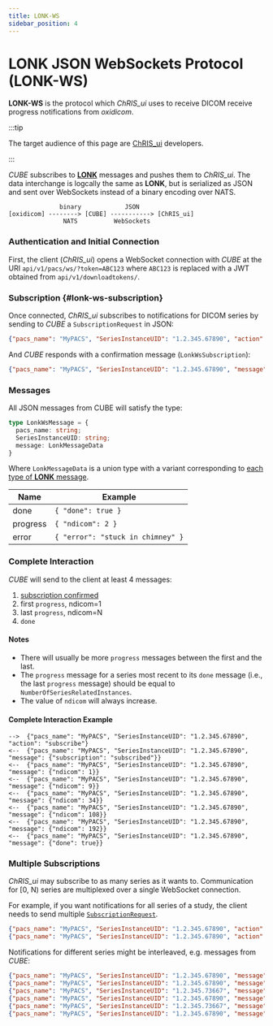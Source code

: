 ```yaml
---
title: LONK-WS
sidebar_position: 4
---
```


# LONK JSON WebSockets Protocol (LONK-WS)

**LONK-WS** is the protocol which _ChRIS\_ui_ uses to receive DICOM receive progress
notifications from _oxidicom_.

:::tip

The target audience of this page are [ChRIS\_ui](https://github.com/FNNDSC/ChRIS_ui) developers.

:::

_CUBE_ subscribes to [**LONK**](./lonk.md) messages and pushes them to _ChRIS\_ui_.
The data interchange is logcally the same as **LONK**, but is serialized as JSON
and sent over WebSockets instead of a binary encoding over NATS.

```
              binary            JSON
[oxidicom] --------> [CUBE] -----------> [ChRIS_ui]
               NATS          WebSockets
```

### Authentication and Initial Connection

First, the client (_ChRIS\_ui_) opens a WebSocket connection with _CUBE_ at the URI
`api/v1/pacs/ws/?token=ABC123` where `ABC123` is replaced with a JWT obtained from
`api/v1/downloadtokens/`.

### Subscription {#lonk-ws-subscription}

Once connected, _ChRIS\_ui_ subscribes to notifications for DICOM series by sending to _CUBE_ a `SubscriptionRequest` in JSON:

```json
{"pacs_name": "MyPACS", "SeriesInstanceUID": "1.2.345.67890", "action": "subscribe"}
```

And _CUBE_ responds with a confirmation message (`LonkWsSubscription`):

```json
{"pacs_name": "MyPACS", "SeriesInstanceUID": "1.2.345.67890", "message": {"subscription": "subscribed"}}
```

### Messages

All JSON messages from CUBE will satisfy the type:

```typescript
type LonkWsMessage = {
  pacs_name: string;
  SeriesInstanceUID: string;
  message: LonkMessageData
}
```

Where `LonkMessageData` is a union type with a variant corresponding to
[each type of **LONK** message](./lonk.md#lonk-message-encoding).

| Name     | Example                           |
|----------|-----------------------------------|
| done     | `{ "done": true }`                |
| progress | `{ "ndicom": 2 }`                 |
| error    | `{ "error": "stuck in chimney" }` |

### Complete Interaction

_CUBE_ will send to the client at least 4 messages:

1. [subscription confirmed](#lonk-ws-subscription)
2. first `progress`, ndicom=1
3. last `progress`, ndicom=N
4. `done`

#### Notes

- There will usually be more `progress` messages between the first and the last.
- The `progress` message for a series most recent to its `done` message (i.e., the last `progress` message)
  should be equal to `NumberOfSeriesRelatedInstances`.
- The value of `ndicom` will always increase.

#### Complete Interaction Example

```
-->  {"pacs_name": "MyPACS", "SeriesInstanceUID": "1.2.345.67890", "action": "subscribe"}
<--  {"pacs_name": "MyPACS", "SeriesInstanceUID": "1.2.345.67890", "message": {"subscription": "subscribed"}}
<--  {"pacs_name": "MyPACS", "SeriesInstanceUID": "1.2.345.67890", "message": {"ndicom": 1}}
<--  {"pacs_name": "MyPACS", "SeriesInstanceUID": "1.2.345.67890", "message": {"ndicom": 9}}
<--  {"pacs_name": "MyPACS", "SeriesInstanceUID": "1.2.345.67890", "message": {"ndicom": 34}}
<--  {"pacs_name": "MyPACS", "SeriesInstanceUID": "1.2.345.67890", "message": {"ndicom": 108}}
<--  {"pacs_name": "MyPACS", "SeriesInstanceUID": "1.2.345.67890", "message": {"ndicom": 192}}
<--  {"pacs_name": "MyPACS", "SeriesInstanceUID": "1.2.345.67890", "message": {"done": true}}
```

### Multiple Subscriptions

_ChRIS\_ui_ may subscribe to as many series as it wants to. Communication for \[0, N) series are multiplexed
over a single WebSocket connection.

For example, if you want notifications for all series of a study, the client needs to send multiple
[`SubscriptionRequest`](#lonk-ws-subscription).

```json
{"pacs_name": "MyPACS", "SeriesInstanceUID": "1.2.345.67890", "action": "subscribe"}
{"pacs_name": "MyPACS", "SeriesInstanceUID": "1.2.345.67890", "action": "subscribe"}
```

Notifications for different series might be interleaved, e.g. messages from _CUBE_:

```json
{"pacs_name": "MyPACS", "SeriesInstanceUID": "1.2.345.67890", "message": {"ndicom": 1}}
{"pacs_name": "MyPACS", "SeriesInstanceUID": "1.2.345.67890", "message": {"ndicom": 45}}
{"pacs_name": "MyPACS", "SeriesInstanceUID": "1.2.345.73667", "message": {"ndicom": 66}}
{"pacs_name": "MyPACS", "SeriesInstanceUID": "1.2.345.67890", "message": {"ndicom": 70}}
{"pacs_name": "MyPACS", "SeriesInstanceUID": "1.2.345.73667", "message": {"ndicom": 68}}
{"pacs_name": "MyPACS", "SeriesInstanceUID": "1.2.345.67890", "message": {"ndicom": 80}}
```


